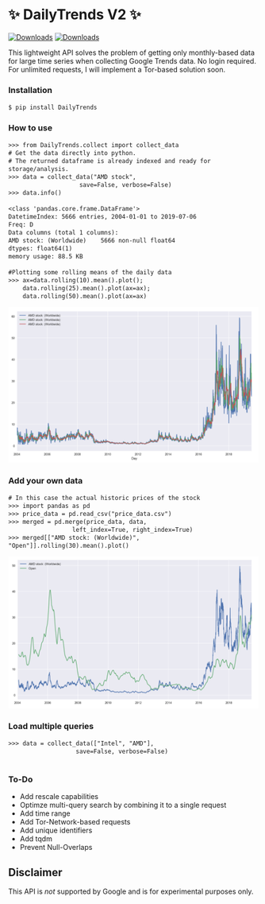 #  ✨ DailyTrends V2 ✨
[![Downloads](https://pepy.tech/badge/dailytrends/week)](https://pepy.tech/project/dailytrends/week)
[![Downloads](https://pepy.tech/badge/dailytrends/month)](https://pepy.tech/project/dailytrends/month)

This lightweight API solves the problem of getting only monthly-based data for large time series when collecting Google Trends data. No login required. For unlimited requests, I will implement a Tor-based solution soon.

### Installation

```bash
$ pip install DailyTrends
```




### How to use

```ipython
>>> from DailyTrends.collect import collect_data
# Get the data directly into python.
# The returned dataframe is already indexed and ready for storage/analysis.
>>> data = collect_data("AMD stock",
                    save=False, verbose=False)                   
>>> data.info()

<class 'pandas.core.frame.DataFrame'>
DatetimeIndex: 5666 entries, 2004-01-01 to 2019-07-06
Freq: D
Data columns (total 1 columns):
AMD stock: (Worldwide)    5666 non-null float64
dtypes: float64(1)
memory usage: 88.5 KB

#Plotting some rolling means of the daily data
>>> ax=data.rolling(10).mean().plot();
    data.rolling(25).mean().plot(ax=ax);
    data.rolling(50).mean().plot(ax=ax)
```

![image.png](1.png)

### Add your own data
```ipython
# In this case the actual historic prices of the stock
>>> import pandas as pd
>>> price_data = pd.read_csv("price_data.csv")
>>> merged = pd.merge(price_data, data,
                  left_index=True, right_index=True)
>>> merged[["AMD stock: (Worldwide)", "Open"]].rolling(30).mean().plot()
```
![image.png](2.png)

### Load multiple queries

```ipython
>>> data = collect_data(["Intel", "AMD"],
                   save=False, verbose=False)      
                
```




### To-Do

- Add rescale capabilities
- Optimze multi-query search by combining it to a single request
- Add time range
- Add Tor-Network-based requests
- Add unique identifiers
- Add tqdm
- Prevent Null-Overlaps






## **Disclaimer**

This API is *not* supported by Google and is for experimental purposes only.


